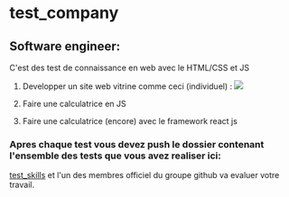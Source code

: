 # test_company

## Software engineer:

C'est des test de connaissance en web avec le HTML/CSS et JS

1. Developper un site web vitrine comme ceci (individuel) : 
![](https://github.com/TeraTra/test_company/blob/main/defi.png)

2. Faire une calculatrice en JS

3. Faire une calculatrice (encore) avec le framework react js 

### Apres chaque test vous devez push le dossier contenant l'ensemble des tests que vous avez realiser ici: 
[test_skills](https://github.com/TeraTra/test_skill.git) et l'un des membres officiel du groupe github va evaluer votre travail.
